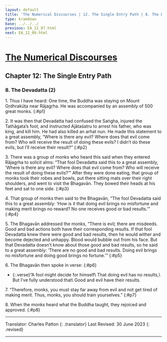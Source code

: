 ```yaml
---
layout: default
title: 'The Numerical Discourses | 12. The Single Entry Path | 8. The Devadatta (2)'
type: kramdown
base: ../../../
previous: EA_12_07.html
next: EA_12_09.html
---
```


# [The Numerical Discourses](../index.html)
## Chapter 12: The Single Entry Path
### 8. The Devadatta (2)

1\. Thus I have heard: One time, the Buddha was staying on Mount Gṛdhrakūṭa near Rājagṛha. He was accompanied by an assembly of 500 great monks.
{:#p1}

2\. It was then that Devadatta had confused the Saṅgha, injured the Tathāgata’s foot, and instructed Ajātaśatru to arrest his father, who was king, and kill him. He had also killed an arhat nun. He made this statement to a great assembly, “Where is there any evil? Where does that evil come from? Who will receive the result of doing these evils? I didn’t do these evils, but I’ll receive their result?”
{:#p2}

3\. There was a group of monks who heard this said when they entered Rājagṛha to solicit alms: “That fool Devadatta said this to a great assembly, ‘Where is there any evil? Where does that evil come from? Who will receive the result of doing these evils?’” After they were done eating, that group of monks took their robes and bowls, put there sitting mats over their right shoulders, and went to visit the Bhagavān. They bowed their heads at his feet and sat to one side.
{:#p3}

4\. That group of monks then said to the Bhagavān, “The fool Devadatta said this to a great assembly: ‘How is it that doing evil brings no misfortune and making merit brings no reward? No one receives good or bad results.’”
{:#p4}

5\. The Bhagavān addressed the monks, “There is evil; there are misdeeds. Good and bad actions both have their corresponding results. If that fool Devadatta knew there were good and bad results, then he would wither and become dejected and unhappy. Blood would bubble out from his face. But that Devadatta doesn’t know about those good and bad results, so he said to a great assembly: ‘There are no good and bad results. Doing evil brings no misfortune and doing good brings no fortune.’”
{:#p5}

6\. The Bhagavān then spoke in verse:
{:#p6}

* {:.verse}“A fool might decide for himself\\
That doing evil has no results,\\
But I’ve fully understood that\\
Good and evil have their results.

7\. “Therefore, monks, you must stay far away from evil and not get tired of making merit. Thus, monks, you should train yourselves.”
{:#p7}

8\. When the monks heard what the Buddha taught, they rejoiced and approved.
{:#p8}

---

Translator: Charles Patton
{: .translator}
Last Revised: 30 June 2023
{: .revised}

---
